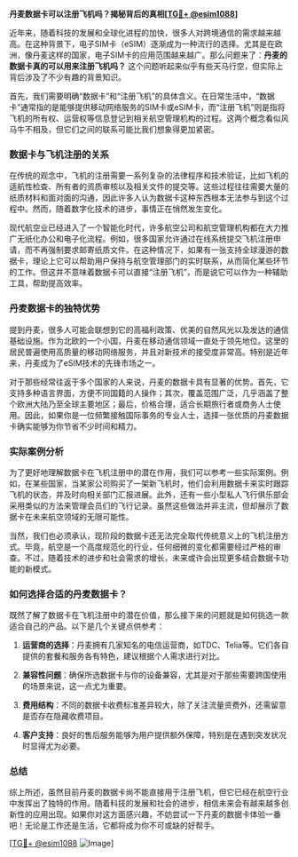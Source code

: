 **丹麦数据卡可以注册飞机吗？揭秘背后的真相[[TG💪+ @esim1088](https://t.me/s/esim1088)]**

近年来，随着科技的发展和全球化进程的加快，很多人对跨境通信的需求越来越高。在这种背景下，电子SIM卡（eSIM）逐渐成为一种流行的选择。尤其是在欧洲，像丹麦这样的国家，电子SIM卡的应用范围越来越广。那么问题来了：**丹麦的数据卡真的可以用来注册飞机吗？** 这个问题听起来似乎有些天马行空，但实际上背后涉及了不少有趣的背景知识。

首先，我们需要明确“数据卡”和“注册飞机”的具体含义。在日常生活中，“数据卡”通常指的是能够提供移动网络服务的SIM卡或eSIM卡，而“注册飞机”则是指将飞机的所有权、运营权等信息登记到相关航空管理机构的过程。这两个概念看似风马牛不相及，但它们之间的联系可能比我们想象得更加紧密。

### 数据卡与飞机注册的关系

在传统的观念中，飞机的注册需要一系列复杂的法律程序和技术验证，比如飞机的适航性检查、所有者的资质审核以及相关文件的提交等。这些过程往往需要大量的纸质材料和面对面的沟通，因此许多人认为数据卡这种东西根本无法参与到这个过程中。然而，随着数字化技术的进步，事情正在悄然发生变化。

现代航空业已经进入了一个智能化时代，许多航空公司和航空管理机构都在大力推广无纸化办公和电子化流程。例如，很多国家允许通过在线系统提交飞机注册申请，而不再强制要求邮寄纸质文件。在这种情况下，如果有一张支持全球漫游的数据卡，理论上它可以帮助用户保持与航空管理部门的实时联系，从而简化某些环节的工作。但这并不意味着数据卡可以直接“注册飞机”，而是说它可以作为一种辅助工具，帮助提高效率。

### 丹麦数据卡的独特优势

提到丹麦，很多人可能会联想到它的高福利政策、优美的自然风光以及发达的通信基础设施。作为北欧的一个小国，丹麦在移动通信领域一直处于领先地位。这里的居民普遍使用高质量的移动网络服务，并且对新技术的接受度非常高。特别是近年来，丹麦成为了eSIM技术的先锋市场之一。

对于那些经常往返于多个国家的人来说，丹麦的数据卡具有显著的优势。首先，它支持多种语言界面，方便不同国籍的人操作；其次，覆盖范围广泛，几乎涵盖了整个欧洲大陆乃至全球主要地区；最后，价格合理，适合长期旅行者或商务人士使用。因此，如果你是一位频繁接触国际事务的专业人士，选择一张优质的丹麦数据卡确实能够为你节省不少时间和精力。

### 实际案例分析

为了更好地理解数据卡在飞机注册中的潜在作用，我们可以参考一些实际案例。例如，在某些国家，当某家公司购买了一架新飞机时，他们会利用数据卡来实时跟踪飞机的状态，并及时向相关部门汇报进展。此外，还有一些小型私人飞行俱乐部会采用类似的方法来管理会员们的飞行记录。虽然这些做法并非主流，但却展示了数据卡在未来航空领域的无限可能性。

当然，我们也必须承认，现阶段的数据卡还无法完全取代传统意义上的飞机注册方式。毕竟，航空是一个高度规范化的行业，任何细微的变化都需要经过严格的审查。不过，随着技术的进步和社会需求的增长，未来或许会出现更多结合数据卡功能的新模式。

### 如何选择合适的丹麦数据卡？

既然了解了数据卡在飞机注册中的潜在价值，那么接下来的问题就是如何挑选一款适合自己的产品。以下是几个关键点供参考：

1. **运营商的选择**：丹麦拥有几家知名的电信运营商，如TDC、Telia等。它们各自提供的套餐和服务各有特色，建议根据个人需求进行对比。
   
2. **兼容性问题**：确保所选数据卡与你的设备兼容，尤其是对于那些需要跨国使用的场景来说，这一点尤为重要。

3. **费用结构**：不同的数据卡收费标准差异较大，除了关注流量资费外，还需留意是否存在隐藏收费项目。

4. **客户支持**：良好的售后服务能够为用户提供额外保障，特别是在遇到突发状况时显得尤为必要。

### 总结

综上所述，虽然目前丹麦的数据卡尚不能直接用于注册飞机，但它已经在航空行业中发挥出了独特的作用。随着科技的发展和社会的进步，相信未来会有越来越多创新性的应用出现。如果你对这方面感兴趣，不妨尝试一下丹麦的数据卡体验一番吧！无论是工作还是生活，它都将成为你不可或缺的好帮手。

[[TG💪+ @esim1088](https://t.me/s/esim1088) ![Image](https://i.postimg.cc/4NQfJmqS/Snipaste-2025-05-13-00-14-12.png)]